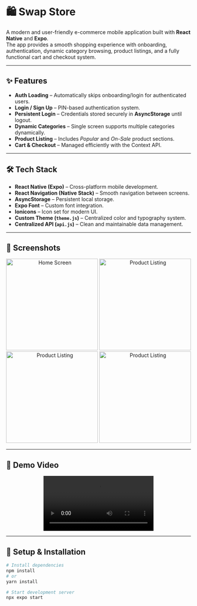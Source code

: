 # 🛍️ Swap Store

A modern and user-friendly e-commerce mobile application built with **React Native** and **Expo**.  
The app provides a smooth shopping experience with onboarding, authentication, dynamic category browsing, product listings, and a fully functional cart and checkout system.

---

## ✨ Features

- **Auth Loading** – Automatically skips onboarding/login for authenticated users.  
- **Login / Sign Up** – PIN-based authentication system.  
- **Persistent Login** – Credentials stored securely in **AsyncStorage** until logout.  
- **Dynamic Categories** – Single screen supports multiple categories dynamically.  
- **Product Listing** – Includes *Popular* and *On-Sale* product sections.  
- **Cart & Checkout** – Managed efficiently with the Context API.  

---

## 🛠 Tech Stack

- **React Native (Expo)** – Cross-platform mobile development.  
- **React Navigation (Native Stack)** – Smooth navigation between screens.  
- **AsyncStorage** – Persistent local storage.  
- **Expo Font** – Custom font integration.  
- **Ionicons** – Icon set for modern UI.  
- **Custom Theme (`theme.js`)** – Centralized color and typography system.  
- **Centralized API (`api.js`)** – Clean and maintainable data management.  

---

## 📸 Screenshots

<p align="center">
  <img src="assets/screenshots/screenshot1.png" alt="Home Screen" width="250" />
  <img src="assets/screenshots/screenshot3.png" alt="Product Listing" width="250" />
  <img src="assets/screenshots/screenshot3.png" alt="Product Listing" width="250" />
  <img src="assets/screenshots/screenshot4.png" alt="Product Listing" width="250" />
</p>

---

## 🎥 Demo Video

<p align="center">
  <video src="assets/demo/demo.mp4" width="300" controls></video>
</p>

---

## 🚀 Setup & Installation

```bash
# Install dependencies
npm install
# or
yarn install

# Start development server
npx expo start
